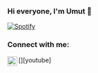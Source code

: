 ### Hi everyone, I'm Umut 👋

[![Spotify](https://drive.google.com/file/d/1t8IIXZ35dmLYpjMHLpCikOVVfHuN6HKd/view?usp=sharing)](https://open.spotify.com/user/31p2mzedfs7e5so5jrzwr3dmnkj4?si=6c79669e830b4336)


### Connect with me:

[<img align="left" alt="Sasprosko | YouTube" width="22px" src="https://img.search.brave.com/aSGtlR1kCs9MnhwqZITYBYu8grGiFX697au1UvT_Scc/fit/464/462/ce/1/aHR0cHM6Ly93d3cu/bG9nb2x5bnguY29t/L2ltYWdlcy9sb2dv/bHlueC9mYS9mYTc2/OTdmMGZkNmQ3YzQz/NmJkMzY4MTc3YTBh/YzU2My5wbmc" />][youtube]
